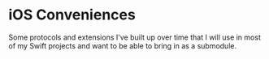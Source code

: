 # iOS Conveniences
Some protocols and extensions I've built up over time that I will use in most of my Swift projects and want to be able to bring in as a submodule.
